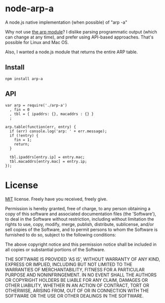 node-arp-a
==========

A node.js native implementation (when possible) of "arp -a"

Why not use [the arp module](https://github.com/teknopaul/arp)?
I dislike parsing programmatic output (which can change at any time),
and prefer using API-based approaches. That's possible for Linux and Mac OS.

Also, I wanted a node.js module that returns the entire ARP table.


Install
-------

    npm install arp-a


API
---

    var arp = require('./arp-a')
      , fin = 0
      , tbl = { ipaddrs: {}, macaddrs : {} }
      ;

    arp.table(function(err, entry) {
      if (err) console.log('arp: ' + err.message);
      if (!entry) {
        fin = 1;
        return;
      }

      tbl.ipaddrs[entry.ip] = entry.mac;
      tbl.macaddrs[entry.mac] = entry.ip;
    });

License
=======

[MIT](http://en.wikipedia.org/wiki/MIT_License) license. Freely have you received, freely give.

Permission is hereby granted, free of charge, to any person obtaining a copy of this software and associated documentation files (the 'Software'), to deal in the Software without restriction, including without limitation the rights to use, copy, modify, merge, publish, distribute, sublicense, and/or sell copies of the Software, and to permit persons to whom the Software is furnished to do so, subject to the following conditions:

The above copyright notice and this permission notice shall be included in all copies or substantial portions of the Software.

THE SOFTWARE IS PROVIDED 'AS IS', WITHOUT WARRANTY OF ANY KIND, EXPRESS OR IMPLIED, INCLUDING BUT NOT LIMITED TO THE WARRANTIES OF MERCHANTABILITY, FITNESS FOR A PARTICULAR PURPOSE AND NONINFRINGEMENT. IN NO EVENT SHALL THE AUTHORS OR COPYRIGHT HOLDERS BE LIABLE FOR ANY CLAIM, DAMAGES OR OTHER LIABILITY, WHETHER IN AN ACTION OF CONTRACT, TORT OR OTHERWISE, ARISING FROM, OUT OF OR IN CONNECTION WITH THE SOFTWARE OR THE USE OR OTHER DEALINGS IN THE SOFTWARE.
